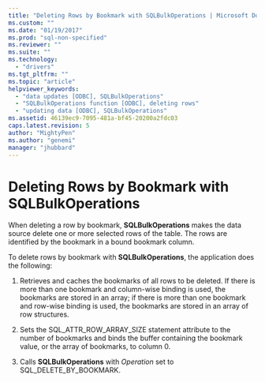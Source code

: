 ```yaml
---
title: "Deleting Rows by Bookmark with SQLBulkOperations | Microsoft Docs"
ms.custom: ""
ms.date: "01/19/2017"
ms.prod: "sql-non-specified"
ms.reviewer: ""
ms.suite: ""
ms.technology: 
  - "drivers"
ms.tgt_pltfrm: ""
ms.topic: "article"
helpviewer_keywords: 
  - "data updates [ODBC], SQLBulkOperations"
  - "SQLBulkOperations function [ODBC], deleting rows"
  - "updating data [ODBC], SQLBulkOperations"
ms.assetid: 46139ec9-7095-481a-bf45-20200a2fdc03
caps.latest.revision: 5
author: "MightyPen"
ms.author: "genemi"
manager: "jhubbard"
---
```

# Deleting Rows by Bookmark with SQLBulkOperations
When deleting a row by bookmark, **SQLBulkOperations** makes the data source delete one or more selected rows of the table. The rows are identified by the bookmark in a bound bookmark column.  
  
 To delete rows by bookmark with **SQLBulkOperations**, the application does the following:  
  
1.  Retrieves and caches the bookmarks of all rows to be deleted. If there is more than one bookmark and column-wise binding is used, the bookmarks are stored in an array; if there is more than one bookmark and row-wise binding is used, the bookmarks are stored in an array of row structures.  
  
2.  Sets the SQL_ATTR_ROW_ARRAY_SIZE statement attribute to the number of bookmarks and binds the buffer containing the bookmark value, or the array of bookmarks, to column 0.  
  
3.  Calls **SQLBulkOperations** with *Operation* set to SQL_DELETE_BY_BOOKMARK.